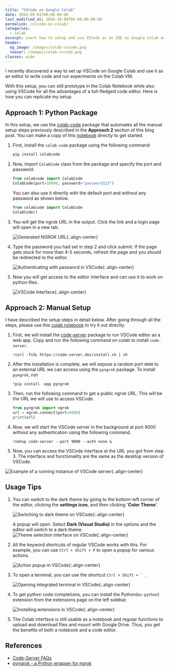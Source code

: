 ```yaml
---
title: "VSCode on Google Colab"
date: 2020-09-01T00:00-00:00
last_modified_at: 2020-10-08T00:00:00-00:00
permalink: /vscode-on-colab/
categories:
  - colab
excerpt: Learn how to setup and use VSCode as an IDE on Google Colab and Kaggle.  
header:
  og_image: /images/colab-vscode.png
  teaser: /images/colab-vscode.png
classes: wide
---
```


I recently discovered a way to set up VSCode on Google Colab and use it as an editor to write code and run experiments on the Colab VM.  

With this setup, you can still prototype in the Colab Notebook while also using VSCode for all the advantages of a full-fledged code editor. Here is how you can replicate my setup.  

## Approach 1: Python Package  
In this setup, we use the [colab-code](https://github.com/abhishekkrthakur/colabcode) package that automates all the manual setup steps previously described in the **Approach 2** section of this blog post. You can make a copy of this [notebook](https://colab.research.google.com/github/abhishekkrthakur/colabcode/blob/master/colab_starter.ipynb) directly to get started.  

1. First, install the `colab-code` package using the following command:   

    ```python
    pip install colabcode
    ```
2. Now, import `ColabCode` class from the package and specify the port and password.

    ```python
    from colabcode import ColabCode
    ColabCode(port=10000, password="password123")
    ```
   
   You can also use it directly with the default port and without any password as shown below.
   
    ```python
    from colabcode import ColabCode
    ColabCode()
    ```
   
3. You will get the ngrok URL in the output. Click the link and a login page will open in a new tab.

    ![Generated NGROK URL](/images/colab-code-step-1.png){:.align-center}  

4. Type the password you had set in step 2 and click submit. If the page gets stuck for more than 4-5 seconds, refresh the page and you should be redirected to the editor.  

    ![Authenticating with password in VSCode](/images/colab-code-step-2.png){:.align-center}  

5. Now you will get access to the editor interface and can use it to work on python files.  
    
    ![VSCode Interface](/images/colab-code-step-3.png){:.align-center}  


## Approach 2: Manual Setup 
I have described the setup steps in detail below. After going through all the steps, please use this [colab notebook](https://colab.research.google.com/drive/1yvUy5Gn9lPjmCQH6RjD_LvUO2NE0Z7RM?usp=sharing) to try it out directly. 

1. First, we will install the [code-server](https://github.com/cdr/code-server) package to run VSCode editor as a web app. Copy and run the following command on colab to install `code-server`.  

    ```
    !curl -fsSL https://code-server.dev/install.sh | sh
    ```

2. After the installation is complete, we will expose a random port `9000` to an external URL we can access using the `pyngrok` package. To install `pyngrok`, run  

    ```shell
    !pip install -qqq pyngrok
    ```

3. Then, run the following command to get a public ngrok URL. This will be the URL we will use to access VSCode. 

    ```python
    from pyngrok import ngrok
    url = ngrok.connect(port=9000)
    print(url)
    ```

4. Now, we will start the VSCode server in the background at port 9000 without any authentication using the following command.

    ```
    !nohup code-server --port 9000 --auth none &
    ```

5. Now, you can access the VSCode interface at the URL you got from step 3. The interface and functionality are the same as the desktop version of VSCode.  

![Example of a running instance of VSCode server](/images/colab-vscode.png){:.align-center}  

## Usage Tips  
1. You can switch to the dark theme by going to the bottom-left corner of the editor, clicking the **settings icon**, and then clicking '**Color Theme**'.
    
    ![Switching to dark theme on VSCode](/images/colab-dark-theme-step-1.png){:.align-center} 
    
    A popup will open. Select **Dark (Visual Studio)** in the options and the editor will switch to a dark theme. 
    ![Theme selection interface on VSCode](/images/colab-dark-theme-step-2.png){:.align-center}  

2. All the keyword shortcuts of regular VSCode works with this. For example, you can use `Ctrl + Shift + P` to open a popup for various actions.

    ![Action popup in VSCode](/images/vscode-ctrl-shift-p.png){:.align-center}  

3. To open a terminal, you can use the shortcut ``Ctrl + Shift + ` ``.

    ![Opening integrated terminal in VSCode](/images/vscode-terminal.png){:.align-center}  

4. To get python code completions, you can install the Python(`ms-python`) extension from the extensions page on the left sidebar.

    ![Installing extensions in VSCode](/images/vscode-code-completions.png){:.align-center}  

5. The Colab interface is still usable as a notebook and regular functions to upload and download files and mount with Google Drive. Thus, you get the benefits of both a notebook and a code editor.   

## References
- [Code-Server FAQs](https://github.com/cdr/code-server/blob/v3.5.0/doc/FAQ.md)
- [pyngrok - a Python wrapper for ngrok](https://pyngrok.readthedocs.io/en/latest/)
